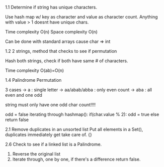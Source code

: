 1.1 Determine if string has unique characters.

Use hash map w/ key as character and value as character count. Anything with value > 1 doesnt have unique chars.

Time complexity O(n)
Space complexity O(n)

Can be done with standard arrays cause char => int

1.2 2 strings, method that checks to see if permutation

Hash both strings, check if both have same # of characters.

Time complexity O(ab)=O(n)

1.4 Palindrome Permutation

3 cases -> a : single letter
        -> aa/abab/abba : only even count
        -> aba : all even and one odd

string must only have one odd char count!!!!

odd = false
iterating through hashmap():
      if(char.value % 2):
        odd = true
      else
          return false

2.1 Remove duplicates in an unsorted list
  Put all elements in a Set(), duplicates immediately get take care of. {}

2.6 Check to see if a linked list is a Palindrome.
  1. Reverse the original list
  2. Iterate through, one by one, if there's a difference return false.
